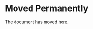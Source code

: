 # Moved Permanently

The document has moved
[here](https://archive.nytimes3xbfgragh.onion/www.nytimes3xbfgragh.onion/www.nytimes3xbfgragh.onion/ref/membercenter/help/infoservdirectory.html).
